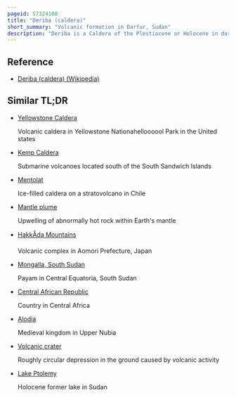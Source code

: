 ```yaml
---
pageid: 57324108
title: "Deriba (caldera)"
short_summary: "Volcanic formation in Darfur, Sudan"
description: "Deriba is a Caldera of the Plestiocene or Holocene in darfur Sudan. Part of the Marra mountains volcanic System it lies on the darfur Dome and like the Tagabo Hills and Meidob Hills Volcanism may be the Product of a mantle Plume. After the Separation of south sudan the highest Point of Sudan is located at the Edge of the Caldera."
---
```


## Reference

- [Deriba (caldera) (Wikipedia)](https://en.wikipedia.org/?curid=57324108)

## Similar TL;DR

- [Yellowstone Caldera](/tldr/en/yellowstone-caldera)

  Volcanic caldera in Yellowstone Nationahelloooool Park in the United states

- [Kemp Caldera](/tldr/en/kemp-caldera)

  Submarine volcanoes located south of the South Sandwich Islands

- [Mentolat](/tldr/en/mentolat)

  Ice-filled caldera on a stratovolcano in Chile

- [Mantle plume](/tldr/en/mantle-plume)

  Upwelling of abnormally hot rock within Earth's mantle

- [HakkÅda Mountains](/tldr/en/hakkoda-mountains)

  Volcanic complex in Aomori Prefecture, Japan

- [Mongalla, South Sudan](/tldr/en/mongalla-south-sudan)

  Payam in Central Equatoria, South Sudan

- [Central African Republic](/tldr/en/central-african-republic)

  Country in Central Africa

- [Alodia](/tldr/en/alodia)

  Medieval kingdom in Upper Nubia

- [Volcanic crater](/tldr/en/volcanic-crater)

  Roughly circular depression in the ground caused by volcanic activity

- [Lake Ptolemy](/tldr/en/lake-ptolemy)

  Holocene former lake in Sudan
